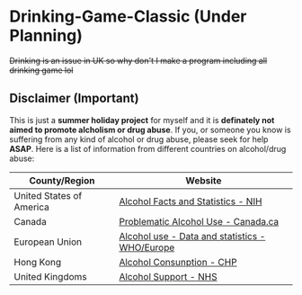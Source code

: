 # Drinking-Game-Classic (Under Planning)
~~Drinking is an issue in UK so why don't I make a program including all drinking game lol~~

## Disclaimer (Important)
This is just a **summer holiday project** for myself and it is **definately not aimed to promote alcholism or drug abuse**. If you, or someone you know is suffering from any kind of alcohol or drug abuse, please seek for help **ASAP**. Here is a list of information from different countries on alcohol/drug abuse:<br/>

County/Region | Website
-- | --
United States of America | [Alcohol Facts and Statistics - NIH](https://www.niaaa.nih.gov/alcohol-health/overview-alcohol-consumption/alcohol-facts-and-statistics)
Canada | [Problematic Alcohol Use - Canada.ca](https://www.canada.ca/en/health-canada/services/substance-use/problematic-alcohol-use.html)
European Union | [Alcohol use - Data and statistics - WHO/Europe](http://www.euro.who.int/en/health-topics/disease-prevention/alcohol-use/data-and-statistics)
Hong Kong | [Alcohol Consunption - CHP](https://www.chp.gov.hk/en/healthtopics/content/25/8798.html)
United Kingdoms | [Alcohol Support - NHS](https://www.nhs.uk/live-well/alcohol-support/)
